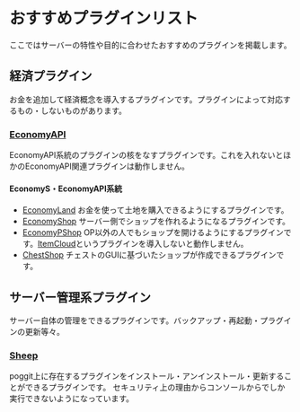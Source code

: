 # おすすめプラグインリスト
ここではサーバーの特性や目的に合わせたおすすめのプラグインを掲載します。

## 経済プラグイン
お金を追加して経済概念を導入するプラグインです。プラグインによって対応するもの・しないものがあります。

### [EconomyAPI](https://poggit.pmmp.io/p/EconomyAPI/) 

EconomyAPI系統のプラグインの核をなすプラグインです。これを入れないとほかのEconomyAPI関連プラグインは動作しません。

#### EconomyS・EconomyAPI系統
- [EconomyLand](https://poggit.pmmp.io/p/EconomyLand/) お金を使って土地を購入できるようにするプラグインです。
- [EconomyShop](https://poggit.pmmp.io/p/EconomyShop/) サーバー側でショップを作れるようになるプラグインです。 
- [EconomyPShop](https://poggit.pmmp.io/p/EconomyPShop/) OP以外の人でもショップを開けるようにするプラグインです。[ItemCloud](https://poggit.pmmp.io/p/ItemCloud)というプラグインを導入しないと動作しません。
- [ChestShop](https://poggit.pmmp.io/p/ChestShop/) チェストのGUIに基づいたショップが作成できるプラグインです。

## サーバー管理系プラグイン
サーバー自体の管理をできるプラグインです。バックアップ・再起動・プラグインの更新等々。

### [Sheep](poggit.pmmp.io/p/Sheep/)
poggit上に存在するプラグインをインストール・アンインストール・更新することができるプラグインです。
セキュリティ上の理由からコンソールからでしか実行できないようになっています。